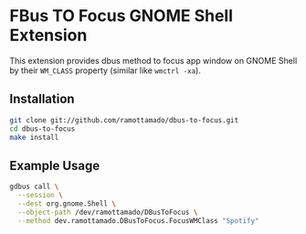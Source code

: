 # FBus TO Focus GNOME Shell Extension

This extension provides dbus method to focus app window on GNOME Shell by their `WM_CLASS` property (similar like `wmctrl -xa`).

## Installation

```sh
git clone git://github.com/ramottamado/dbus-to-focus.git
cd dbus-to-focus
make install
```

## Example Usage

```sh
gdbus call \
  --session \
  --dest org.gnome.Shell \
  --object-path /dev/ramottamado/DBusToFocus \
  --method dev.ramottamado.DBusToFocus.FocusWMClass "Spotify"
```